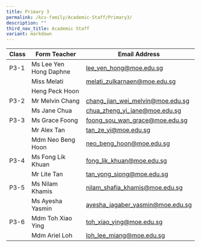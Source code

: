 ```yaml
---
title: Primary 3
permalink: /kcs-family/Academic-Staff/Primary3/
description: ""
third_nav_title: Academic Staff
variant: markdown
---
```

| Class | Form Teacher | Email Address |
| -------- | -------- | -------- |
| P3-1     | Ms Lee Yen Hong Daphne     | lee_yen_hong@moe.edu.sg     |
|      | Miss Melati     | melati_zulkarnaen@moe.edu.sg     |
||Heng Peck Hoon||
| P3-2     | Mr Melvin Chang     | chang_jian_wei_melvin@moe.edu.sg     |
|      | Ms Jane Chua     | chua_zheng_yi_jane@moe.edu.sg     |
| P3-3     | Ms Grace Foong     | foong_sou_wan_grace@moe.edu.sg     |
|      | Mr Alex Tan     | tan_ze_yi@moe.edu.sg     |
|      | Mdm Neo Beng Hoon     | neo_beng_hoon@moe.edu.sg     |
| P3-4     | Ms Fong Lik Khuan     | fong_lik_khuan@moe.edu.sg     |
|      | Mr Lite Tan     | tan_yong_siong@moe.edu.sg  |
| P3-5     | Ms Nilam Khamis     | nilam_shafia_khamis@moe.edu.sg   |
|      | Ms Ayesha Yasmin     | ayesha_jagaber_yasmin@moe.edu.sg   |
| P3-6     | Mdm Toh Xiao Ying     | toh_xiao_ying@moe.edu.sg  |
|      | Mdm Ariel Loh     | loh_lee_miang@moe.edu.sg     |